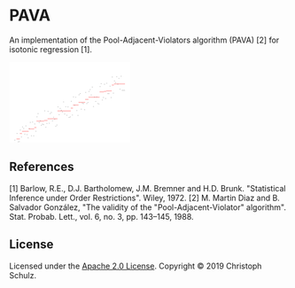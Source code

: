 # PAVA

An implementation of the Pool-Adjacent-Violators algorithm (PAVA) [2] for isotonic regression [1].

![Example](https://github.com/schulzch/pava/raw/master/doc/example.svg?sanitize=true)

## References

[1] Barlow, R.E., D.J. Bartholomew, J.M. Bremner and H.D. Brunk. "Statistical Inference under Order Restrictions". Wiley, 1972.
[2] M. Martin Diaz and B. Salvador González, "The validity of the "Pool-Adjacent-Violator" algorithm". Stat. Probab. Lett., vol. 6, no. 3, pp. 143–145, 1988.

## License

Licensed under the [Apache 2.0 License](https://www.apache.org/licenses/LICENSE-2.0). Copyright &copy; 2019 Christoph Schulz.
